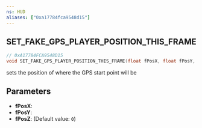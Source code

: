 ```yaml
---
ns: HUD
aliases: ["0xa17784fca9548d15"]
---
```

## SET_FAKE_GPS_PLAYER_POSITION_THIS_FRAME

```c
// 0xA17784FCA9548D15
void SET_FAKE_GPS_PLAYER_POSITION_THIS_FRAME(float fPosX, float fPosY, float fPosZ);
```

sets the position of where the GPS start point will be


## Parameters
* **fPosX**: 
* **fPosY**: 
* **fPosZ**: (Default value: `0`)
